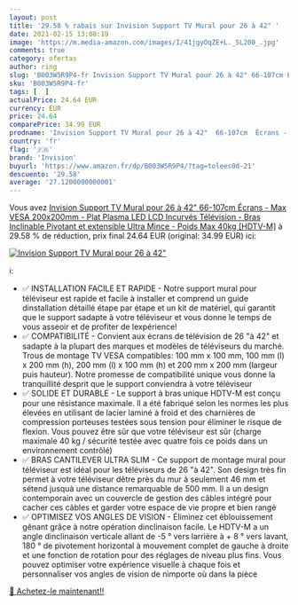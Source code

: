 ```yaml
---
layout: post
title: '29.58 % rabais sur Invision Support TV Mural pour 26 à 42" '
date: 2021-02-15 13:08:19
image: 'https://m.media-amazon.com/images/I/41jgyOqZE+L._SL200_.jpg'
comments: true
category: ofertas
author: ring
slug: 'B003W5R9P4-fr Invision Support TV Mural pour 26 à 42" 66-107cm Écrans -...'
sku: 'B003W5R9P4-fr'
tags: [  ]
actualPrice: 24.64 EUR
currency: EUR
price: 24.64
comparePrice: 34.99 EUR
prodname: 'Invision Support TV Mural pour 26 à 42"  66-107cm  Écrans - Max VESA 200x200mm - Plat Plasma LED LCD Incurvés Télévision - Bras Inclinable  Pivotant et extensible Ultra Mince - Poids Max 40kg [HDTV-M]'
country: 'fr'
flag: '🇫🇷'
brand: 'Invision'
buyurl: 'https://www.amazon.fr/dp/B003W5R9P4/?tag=tolees0d-21'
descuento: '29.58'
average: '27.1200000000001'
---
```


Vous avez [Invision Support TV Mural pour 26 à 42"  66-107cm  Écrans - Max VESA 200x200mm - Plat Plasma LED LCD Incurvés Télévision - Bras Inclinable  Pivotant et extensible Ultra Mince - Poids Max 40kg [HDTV-M]](https://www.amazon.fr/dp/B003W5R9P4/?tag=tolees0d-21)  à  29.58 % de réduction, prix final  24.64 EUR (original: 34.99 EUR) ici:

[![Invision Support TV Mural pour 26 à 42" ](https://m.media-amazon.com/images/I/41jgyOqZE+L._SL200_.jpg)](https://www.amazon.fr/dp/B003W5R9P4/?tag=tolees0d-21)

ℹ️:

- ✅ INSTALLATION FACILE ET RAPIDE - Notre support mural pour téléviseur est rapide et facile à installer et comprend un guide dinstallation détaillé étape par étape et un kit de matériel, qui garantit que le support sadapte à votre téléviseur et vous donne le temps de vous asseoir et de profiter de lexpérience!
- ✅ COMPATIBILITÉ - Convient aux écrans de télévision de 26 "à 42" et sadapte à la plupart des marques et modèles de téléviseurs du marché. Trous de montage TV VESA compatibles: 100 mm x 100 mm, 100 mm (l) x 200 mm (h), 200 mm (l) x 100 mm (h) et 200 mm x 200 mm (largeur puis hauteur). Notre promesse de compatibilité unique vous donne la tranquillité desprit que le support conviendra à votre téléviseur
- ✅ SOLIDE ET DURABLE - Le support à bras unique HDTV-M est conçu pour une résistance maximale. Il a été fabriqué selon les normes les plus élevées en utilisant de lacier laminé à froid et des charnières de compression porteuses testées sous tension pour éliminer le risque de flexion. Vous pouvez être sûr que votre téléviseur est sûr (charge maximale 40 kg / sécurité testée avec quatre fois ce poids dans un environnement contrôlé)
- ✅ BRAS CANTILEVER ULTRA SLIM - Ce support de montage mural pour téléviseur est idéal pour les téléviseurs de 26 "à 42". Son design très fin permet à votre téléviseur dêtre près du mur à seulement 46 mm et sétend jusquà une distance remarquable de 500 mm. Il a un design contemporain avec un couvercle de gestion des câbles intégré pour cacher ces câbles et garder votre espace de vie propre et bien rangé
- ✅ OPTIMISEZ VOS ANGLES DE VISION - Éliminez cet éblouissement gênant grâce à notre opération dinclinaison facile. Le HDTV-M a un angle dinclinaison verticale allant de -5 ° vers larrière à + 8 ° vers lavant, 180 ° de pivotement horizontal à mouvement complet de gauche à droite et une fonction de rotation pour des réglages de niveau plus fins. Vous pouvez optimiser votre expérience visuelle à chaque fois et personnaliser vos angles de vision de nimporte où dans la pièce

[🛒 Achetez-le maintenant!!](https://www.amazon.fr/dp/B003W5R9P4/?tag=tolees0d-21)
